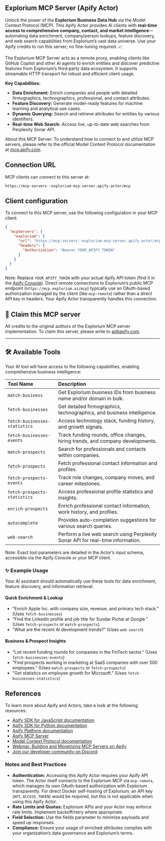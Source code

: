 ## Explorium MCP Server (Apify Actor)

Unlock the power of the **Explorium Business Data Hub** via the Model Context Protocol (MCP). This Apify Actor provides AI clients with **real-time access to comprehensive company, contact, and market intelligence**—automating data enrichment, company/person lookups, feature discovery, and web search capabilities from Explorium’s vast data universe. Use your Apify credits to run this server; no fine-tuning required. 📈

The Explorium MCP Server acts as a remote proxy, enabling clients like GitHub Copilot and other AI agents to enrich entities and discover predictive features from Explorium’s third‑party data ecosystem. It supports streamable HTTP transport for robust and efficient client usage.

**Key Capabilities:**
*   **Data Enrichment:** Enrich companies and people with detailed firmographics, technographics, professional, and contact attributes.
*   **Feature Discovery:** Generate model-ready features for machine learning and analytical use cases.
*   **Dynamic Querying:** Search and retrieve attributes for entities by various identifiers.
*   **Real-time Web Search:** Access live, up-to-date web searches from Perplexity Sonar API.

About this MCP Server: To understand how to connect to and utilize MCP servers, please refer to the official Model Context Protocol documentation at [mcp.apify.com](https://mcp.apify.com).

## Connection URL
MCP clients can connect to this server at:

```text
https://mcp-servers--explorium-mcp-server.apify.actor/mcp
```

## Client configuration
To connect to this MCP server, use the following configuration in your MCP client:

```json
{
  "mcpServers": {
    "explorium": {
      "url": "https://mcp-servers--explorium-mcp-server.apify.actor/mcp",
      "headers": {
        "Authorization": "Bearer YOUR_APIFY_TOKEN"
      }
    }
  }
}
```

Note: Replace `YOUR_APIFY_TOKEN` with your actual Apify API token (find it in the [Apify Console](https://console.apify.com/account/integrations)). Direct remote connections to Explorium’s public MCP endpoint (`https://mcp.explorium.ai/mcp`) typically use an OAuth-based authorization managed by the client (like `mcp-remote`) rather than a direct API key in headers. Your Apify Actor transparently handles this connection.

## 🚩 Claim this MCP server
All credits to the original authors of the Explorium MCP server implementation.
To claim this server, please write to [ai@apify.com](mailto:ai@apify.com).

---

## 🛠️ Available Tools

Your AI tool will have access to the following capabilities, enabling comprehensive business intelligence:

| Tool Name                       | Description                                                                     |
| :------------------------------ | :------------------------------------------------------------------------------ |
| `match-business`                | Get Explorium business IDs from business name and/or domain in bulk.            |
| `fetch-businesses`              | Get detailed firmographics, technographics, and business intelligence.          |
| `fetch-businesses-statistics`   | Access technology stack, funding history, and growth signals.                   |
| `fetch-businesses-events`       | Track funding rounds, office changes, hiring trends, and company developments.  |
| `match-prospects`               | Search for professionals and contacts within companies.                         |
| `fetch-prospects`               | Fetch professional contact information and profiles.                            |
| `fetch-prospects-events`        | Track role changes, company moves, and career milestones.                       |
| `fetch-prospects-statistics`    | Access professional profile statistics and insights.                            |
| `enrich-prospects`              | Enrich professional contact information, work history, and profiles.            |
| `autocomplete`                  | Provides auto-completion suggestions for various search queries.                |
| `web-search`                    | Perform a live web search using Perplexity Sonar API for real-time information. |

Note: Exact tool parameters are detailed in the Actor’s input schema, accessible via the Apify Console or your MCP client.

### ✨ Example Usage

Your AI assistant should automatically use these tools for data enrichment, feature discovery, and information retrieval.

#### Quick Enrichment & Lookup
- "Enrich Apple Inc. with company size, revenue, and primary tech stack." (Uses `fetch-businesses`)
- "Find the LinkedIn profile and job title for Sundar Pichai at Google." (Uses `fetch-prospects` or `match-prospects`)
- "What are the recent AI development trends?" (Uses `web-search`)

#### Business & Prospect Insights
- "List recent funding rounds for companies in the FinTech sector." (Uses `fetch-businesses-events`)
- "Find prospects working in marketing at SaaS companies with over 500 employees." (Uses `match-prospects` or `fetch-prospects`)
- "Get statistics on employee growth for Microsoft." (Uses `fetch-businesses-statistics`)

## References
To learn more about Apify and Actors, take a look at the following resources:
- [Apify SDK for JavaScript documentation](https://docs.apify.com/sdk/js)
- [Apify SDK for Python documentation](https://docs.apify.com/sdk/python)
- [Apify Platform documentation](https://docs.apify.com/platform)
- [Apify MCP Server](https://docs.apify.com/platform/integrations/mcp)
- [Model Context Protocol documentation](https://mcp.apify.com)
- [Webinar: Building and Monetizing MCP Servers on Apify](https://www.youtube.com/watch?v=w3AH3jIrXXo)
- [Join our developer community on Discord](https://discord.com/invite/jyEM2PRvMU)

### Notes and Best Practices

*   **Authentication:** Accessing this Apify Actor requires your Apify API token. The Actor itself connects to the Explorium MCP via `mcp-remote`, which manages its own OAuth-based authorization with Explorium transparently. For direct Docker self-hosting of Explorium, an API key (`API_ACCESS_TOKEN`) would be required, but this is not applicable when using this Apify Actor.
*   **Rate Limits and Quotas:** Explorium APIs and your Actor may enforce rate limits. Implement backoff/retry where appropriate.
*   **Field Selection:** Use the fields parameter to minimize payloads and speed up responses.
*   **Compliance:** Ensure your usage of enriched attributes complies with your organization’s data governance and Explorium’s terms.
